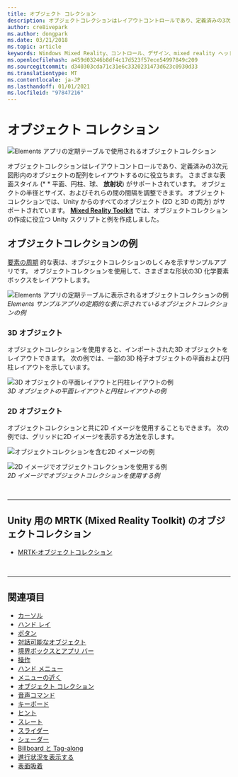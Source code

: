 ```yaml
---
title: オブジェクト コレクション
description: オブジェクトコレクションはレイアウトコントロールであり、定義済みの3次元図形内のオブジェクトの配列をレイアウトするのに役立ちます。
author: cre8ivepark
ms.author: dongpark
ms.date: 03/21/2018
ms.topic: article
keywords: Windows Mixed Reality、コントロール、デザイン、mixed reality ヘッドセット、windows mixed reality ヘッドセット、virtual Reality ヘッドセット、HoloLens、オブジェクトコレクション、2D、3D、MRTK、Mixed Reality Toolkit
ms.openlocfilehash: a459d03246b8df4c17d523f57ece54997849c209
ms.sourcegitcommit: d340303cda71c31e6c3320231473d623c0930d33
ms.translationtype: MT
ms.contentlocale: ja-JP
ms.lasthandoff: 01/01/2021
ms.locfileid: "97847216"
---
```

# <a name="object-collection"></a>オブジェクト コレクション

![Elements アプリの定期テーブルで使用されるオブジェクトコレクション](images/UX_Hero_ObjectCollection.jpg)<br>

オブジェクトコレクションはレイアウトコントロールであり、定義済みの3次元図形内のオブジェクトの配列をレイアウトするのに役立ちます。 さまざまな表面スタイル (* * 平面、円柱、球、 **放射状**) がサポートされています。 オブジェクトの半径とサイズ、およびそれらの間の間隔を調整できます。 オブジェクトコレクションでは、Unity からのすべてのオブジェクト (2D と3D の両方) がサポートされています。 **[Mixed Reality Toolkit](https://microsoft.github.io/MixedRealityToolkit-Unity/Documentation/README_ObjectCollection.html)** では、オブジェクトコレクションの作成に役立つ Unity スクリプトと例を作成しました。

## <a name="object-collection-examples"></a>オブジェクトコレクションの例

[要素の周期](../develop/unity/periodic-table-of-the-elements.md) 的な表は、オブジェクトコレクションのしくみを示すサンプルアプリです。 オブジェクトコレクションを使用して、さまざまな形状の3D 化学要素ボックスをレイアウトします。

![Elements アプリの定期テーブルに表示されるオブジェクトコレクションの例](images/periodictable-collections-1000px.jpg)<br>
*Elements サンプルアプリの定期的な表に示されているオブジェクトコレクションの例*

### <a name="3d-objects"></a>3D オブジェクト

オブジェクトコレクションを使用すると、インポートされた3D オブジェクトをレイアウトできます。 次の例では、一部の3D 椅子オブジェクトの平面および円柱レイアウトを示しています。

![3D オブジェクトの平面レイアウトと円柱レイアウトの例](images/objectcollection-3dobjects-1000px.jpg)<br>
*3D オブジェクトの平面レイアウトと円柱レイアウトの例*

### <a name="2d-objects"></a>2D オブジェクト

オブジェクトコレクションと共に2D イメージを使用することもできます。 次の例では、グリッドに2D イメージを表示する方法を示します。

![オブジェクトコレクションを含む2D イメージの例](images/940px-layout-3dobjects-3.jpg)

![2D イメージでオブジェクトコレクションを使用する例](images/940px-layout-2dimages.jpg)<br>
*2D イメージでオブジェクトコレクションを使用する例*

<br>

---

## <a name="object-collection-in-mrtk-mixed-reality-toolkit-for-unity"></a>Unity 用の MRTK (Mixed Reality Toolkit) のオブジェクトコレクション

* [MRTK-オブジェクトコレクション](https://microsoft.github.io/MixedRealityToolkit-Unity/Documentation/README_ObjectCollection.html)

<br>

---

## <a name="see-also"></a>関連項目

* [カーソル](cursors.md)
* [ハンド レイ](point-and-commit.md)
* [ボタン](button.md)
* [対話可能なオブジェクト](interactable-object.md)
* [境界ボックスとアプリ バー](app-bar-and-bounding-box.md)
* [操作](direct-manipulation.md)
* [ハンド メニュー](hand-menu.md)
* [メニューの近く](near-menu.md)
* [オブジェクト コレクション](object-collection.md)
* [音声コマンド](voice-input.md)
* [キーボード](keyboard.md)
* [ヒント](tooltip.md)
* [スレート](slate.md)
* [スライダー](slider.md)
* [シェーダー](shader.md)
* [Billboard と Tag-along](billboarding-and-tag-along.md)
* [進行状況を表示する](progress.md)
* [表面吸着](surface-magnetism.md)
